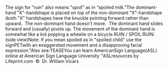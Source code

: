 The sign for "ruin" also means "spoil" as in "spoiled milk."The dominant-hand "X"-handshape is placed on top of the non-dominant "X"-handshape (both "X" 
  handshapes have the knuckle pointing forward rather than upward.  The 
  non-dominant hand doesn't move.  The dominant hand slides forward and 
	(usually) pivots up. The movement of the dominant hand is somewhat like a kid popping a wheelie on a bicycle.RUIN / SPOIL:RUIN:  (side view)Note: If you mean spoiled as in "spoiled child" use the signPETwith an exaggerated movement and a 
  			disapproving facial expression."Also see:TEASEYou can learn 
		AmericanSign 
		Language(ASL) online at American Sign Language University ™ASLresources by Lifeprint.com  ©  Dr. William Vicars